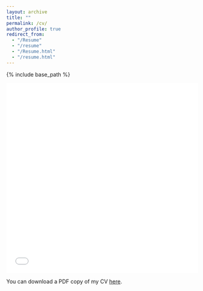 ```yaml
---
layout: archive
title: ""
permalink: /cv/
author_profile: true
redirect_from:
  - "/Resume"
  - "/resume"
  - "/Resume.html"
  - "/resume.html"
---
```


{% include base_path %}

<iframe src="/files/pdf/resumeMalikHassanaly.pdf" width="100%" height="500" frameborder="no" border="0" marginwidth="0" marginheight="0"></iframe>

You can download a PDF copy of my CV [here](/files/pdf/resumeMalikHassanaly.pdf).


